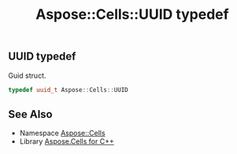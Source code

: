 ﻿---
title: Aspose::Cells::UUID typedef
linktitle: UUID
second_title: Aspose.Cells for C++ API Reference
description: 'Aspose::Cells::UUID typedef. Guid struct in C++.'
type: docs
weight: 26600
url: /cpp/aspose.cells/uuid/
---
## UUID typedef


Guid struct.

```cpp
typedef uuid_t Aspose::Cells::UUID
```

## See Also

* Namespace [Aspose::Cells](../)
* Library [Aspose.Cells for C++](../../)
